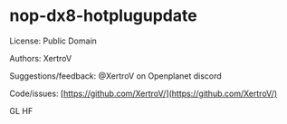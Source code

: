 # nop-dx8-hotplugupdate

License: Public Domain

Authors: XertroV

Suggestions/feedback: @XertroV on Openplanet discord

Code/issues: [https://github.com/XertroV/](https://github.com/XertroV/)

GL HF
